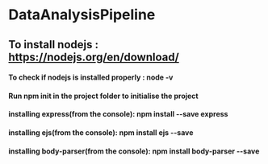 # DataAnalysisPipeline

## To install nodejs : https://nodejs.org/en/download/

#### To check if nodejs is installed properly : node -v

#### Run npm init in the project folder to initialise the project

#### installing express(from the console): npm install --save express
#### installing ejs(from the console): npm install ejs --save
#### installing body-parser(from the console): npm install body-parser --save
